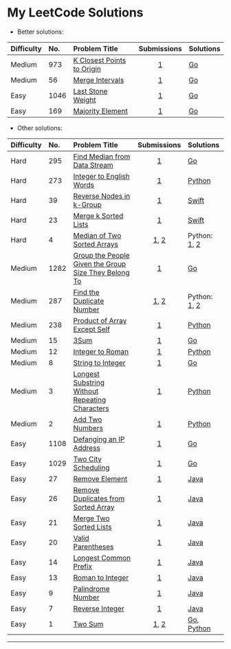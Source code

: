 # My LeetCode Solutions

- Better solutions:

| Difficulty | No. | Problem Title | Submissions | Solutions |
|:------------|:------------|:--------------|:-----------:|:----------|
| Medium | 973 | [K Closest Points to Origin][56] | [1][57] | [Go](/go/kclosest/solution.go) |
| Medium | 56 | [Merge Intervals][58] | [1][59] | [Go](/go/mergeintervals/solution.go) |
| Easy | 1046 | [Last Stone Weight][54] | [1][55] | [Go](/go/laststoneweight/solution.go) |
| Easy | 169 | [Majority Element][60] | [1][61] | [Go](/go/majorityelement/solution.go) |

- Other solutions:

| Difficulty | No. | Problem Title | Submissions | Solutions |
|:------------|:------------|:--------------|:-----------:|:----------|
| Hard | 295 | [Find Median from Data Stream][52] | [1][53] | [Go](/go/medianfinder/solution.go) |
| Hard | 273 | [Integer to English Words][35] | [1][36] | [Python](/python/IntegerToEnglishWords.py) |
| Hard | 39 | [Reverse Nodes in k-Group][39] | [1][40] | [Swift](/swift/39.swift) |
| Hard | 23 | [Merge k Sorted Lists][37] | [1][38] | [Swift](/swift/23.swfit) |
| Hard | 4 | [Median of Two Sorted Arrays][7] | [1][9], [2][8] | Python: [1](/python/median_of_sorted_arrays/merge_sort.py), [2](/python/median_of_sorted_arrays/binary_search.py) |
| Medium | 1282 | [Group the People Given the Group Size They Belong To][48] | [1][49] | [Go](/go/groupthepeople/solution.go) |
| Medium | 287 | [Find the Duplicate Number][10] | [1][11], [2][12] | Python: [1](/python/find_the_duplicate_number/ans1.py), [2](/python/find_the_duplicate_number/ans2.py) |
| Medium | 238 | [Product of Array Except Self][14] | [1][15] | [Python](/python/product_of_array_except_self.py) |
| Medium | 15 | [3Sum][42] | [1][43] | [Go](/src/15/three-sum.go) |
| Medium | 12 | [Integer to Roman][33] | [1][34] | [Python](/python/IntegerToRoman.py) |
| Medium | 8 | [String to Integer][44] | [1][45] | [Go](/go/myatoi/solution.go) |
| Medium | 3 | [Longest Substring Without Repeating Characters][5] | [1][6] | [Python](/python/longest_substring_without_repeat_char.py) |
| Medium | 2 | [Add Two Numbers][3] | [1][4] | [Python](/python/add_two_numbers.py) |
| Easy | 1108 | [Defanging an IP Address][50] | [1][51] | [Go](/go/defangipaddr/solution.go) |
| Easy | 1029 | [Two City Scheduling][46] | [1][47] | [Go](/go/twocityschedcost/solution.go) |
| Easy | 27 | [Remove Element][31] | [1][32] | [Java](/java/RemoveElement/MainClass.java) |
| Easy | 26 | [Remove Duplicates from Sorted Array][29] | [1][30] | [Java](/java/RemoveDuplicatesFromSortedArray/MainClass.java) |
| Easy | 21 | [Merge Two Sorted Lists][27] | [1][28] | [Java](/java/MergeTwoSortedLists/MainClass.java) |
| Easy | 20 | [Valid Parentheses][25] | [1][26] | [Java](/java/ValidParentheses/MainClass.java) |
| Easy | 14 | [Longest Common Prefix][23] | [1][24] | [Java](/java/LongestCommonPrefix/MainClass.java) |
| Easy | 13 | [Roman to Integer][21] | [1][22] | [Java](/java/RomanToInteger/MainClass.java) |
| Easy | 9 | [Palindrome Number][19] | [1][20] | [Java](/java/PalindromeNumber/Main.java) |
| Easy | 7 | [Reverse Integer][17] | [1][18] | [Java](/java/ReverseInteger/MainClass.java) |
| Easy | 1 | [Two Sum][1] | [1][41], [2][2] | [Go](/go/twosum/solution.go), [Python](/python/two_sum.py) |

---

[61]: https://leetcode.com/submissions/detail/1546057561
[60]: https://leetcode.com/problems/majority-element/
[59]: https://leetcode.com/submissions/detail/1546868391
[58]: https://leetcode.com/problems/merge-intervals/
[57]: https://leetcode.com/submissions/detail/1543938726/
[56]: https://leetcode.com/problems/k-closest-points-to-origin/
[55]: https://leetcode.com/submissions/detail/1542648002/
[54]: https://leetcode.com/problems/last-stone-weight/
[53]: https://leetcode.com/submissions/detail/321633819/
[52]: https://leetcode.com/problems/find-median-from-data-stream/
[51]: https://leetcode.com/submissions/detail/316714013/
[50]: https://leetcode.com/problems/defanging-an-ip-address/
[49]: https://leetcode.com/submissions/detail/316725991/
[48]: https://leetcode.com/problems/group-the-people-given-the-group-size-they-belong-to/
[47]: https://leetcode.com/submissions/detail/225252431/
[46]: https://leetcode.com/problems/two-city-scheduling/
[45]: https://leetcode.com/submissions/detail/224429086/
[44]: https://leetcode.com/problems/string-to-integer-atoi/
[43]: https://leetcode.com/submissions/detail/223938796/
[42]: https://leetcode.com/problems/3sum/
[41]: https://leetcode.com/submissions/detail/223736595/
[40]: https://leetcode.com/submissions/detail/213753940/
[39]: https://leetcode.com/problems/reverse-nodes-in-k-group/
[38]: https://leetcode.com/submissions/detail/213502273/
[37]: https://leetcode.com/problems/merge-k-sorted-lists/
[36]: https://leetcode.com/submissions/detail/211565586/
[35]: https://leetcode.com/problems/integer-to-english-words/submissions/
[34]: https://leetcode.com/submissions/detail/211313590/
[33]: https://leetcode.com/problems/integer-to-roman/
[32]: https://leetcode.com/submissions/detail/202953855/
[31]: https://leetcode.com/problems/remove-element/
[30]: https://leetcode.com/submissions/detail/202948258/
[29]: https://leetcode.com/problems/remove-duplicates-from-sorted-array/
[28]: https://leetcode.com/submissions/detail/202687558/
[27]: https://leetcode.com/problems/merge-two-sorted-lists/
[26]: https://leetcode.com/submissions/detail/202683113/
[25]: https://leetcode.com/problems/valid-parentheses/
[24]: https://leetcode.com/submissions/detail/202463412/
[23]: https://leetcode.com/problems/longest-common-prefix/
[22]: https://leetcode.com/submissions/detail/202451714/
[21]: https://leetcode.com/problems/roman-to-integer/
[20]: https://leetcode.com/submissions/detail/202447314/
[19]: https://leetcode.com/problems/palindrome-number/
[18]: https://leetcode.com/submissions/detail/197759195/
[17]: https://leetcode.com/problems/reverse-integer/
[16]: https://leetcode.com/problems/product-of-array-except-self/discuss/65622/Simple-Java-solution-in-O(n)-without-extra-space
[15]: https://leetcode.com/submissions/detail/193520424/
[14]: https://leetcode.com/problems/product-of-array-except-self/
[13]: https://leetcode.com/problems/find-the-duplicate-number/discuss/197503/Clean-C%2B%2B-Solution-beats-100
[12]: https://leetcode.com/submissions/detail/193514718/
[11]: https://leetcode.com/submissions/detail/193513021/
[10]: https://leetcode.com/problems/find-the-duplicate-number/
[9]: https://leetcode.com/submissions/detail/113985732/
[8]: https://leetcode.com/submissions/detail/113835945/
[7]: https://leetcode.com/problems/median-of-two-sorted-arrays/
[6]: https://leetcode.com/submissions/detail/113460310/
[5]: https://leetcode.com/problems/longest-substring-without-repeating-characters/
[4]: https://leetcode.com/submissions/detail/113324226/
[3]: https://leetcode.com/problems/add-two-numbers/
[2]: https://leetcode.com/submissions/detail/113175364/
[1]: https://leetcode.com/problems/two-sum/
